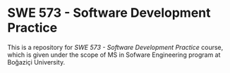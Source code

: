 # SWE 573 - Software Development Practice
This is a repository for *SWE 573 - Software Development Practice* course, which is given under the scope of MS in Sofware Engineering program at Boğaziçi University.
